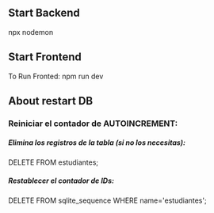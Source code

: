 ## Start Backend
npx nodemon

## Start Frontend
To Run Fronted: npm run dev

## About restart DB
### Reiniciar el contador de AUTOINCREMENT:

##### Elimina los registros de la tabla (si no los necesitas):
DELETE FROM estudiantes;

##### Restablecer el contador de IDs:
DELETE FROM sqlite_sequence WHERE name='estudiantes';